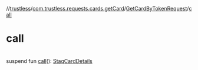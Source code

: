 //[trustless](../../../index.md)/[com.trustless.requests.cards.getCard](../index.md)/[GetCardByTokenRequest](index.md)/[call](call.md)

# call

\
suspend fun [call](call.md)(): [StaqCardDetails](../../com.trustless.requests.cards/-staq-card-details/index.md)
